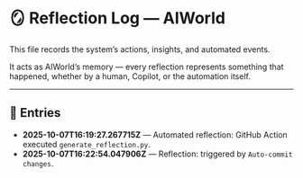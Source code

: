 # 🪞 Reflection Log — AIWorld

This file records the system’s actions, insights, and automated events.

It acts as AIWorld’s memory — every reflection represents something that happened, whether by a human, Copilot, or the automation itself.

---

## 🧩 Entries
- **2025-10-07T16:19:27.267715Z** — Automated reflection: GitHub Action executed `generate_reflection.py`.
- **2025-10-07T16:22:54.047906Z** — Reflection: triggered by `Auto-commit changes`.
